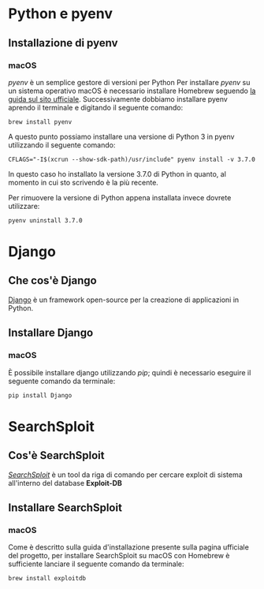 # Python e pyenv

## Installazione di pyenv

### macOS

_pyenv_ è un semplice gestore di versioni per Python
Per installare _pyenv_ su un sistema operativo macOS è necessario installare Homebrew seguendo [la guida sul sito ufficiale](https://docs.brew.sh/Installation).
Successivamente dobbiamo installare pyenv aprendo il terminale e digitando il seguente comando:

`brew install pyenv`

A questo punto possiamo installare una versione di Python 3 in pyenv utilizzando il seguente comando:

`CFLAGS="-I$(xcrun --show-sdk-path)/usr/include" pyenv install -v 3.7.0`

In questo caso ho installato la versione 3.7.0 di Python in quanto, al momento in cui sto scrivendo è la più recente.

Per rimuovere la versione di Python appena installata invece dovrete utilizzare:

`pyenv uninstall 3.7.0`



# Django

## Che cos'è Django
[Django](https://www.djangoproject.com/) è un framework open-source per la creazione di applicazioni in Python.


## Installare Django

### macOS
È possibile installare django utilizzando _pip_; quindi è necessario eseguire il seguente comando da terminale:

`pip install Django`



# SearchSploit

## Cos'è SearchSploit
[_SearchSploit_](https://www.exploit-db.com/) è un tool da riga di comando per cercare exploit di sistema all'interno del database **Exploit-DB**

## Installare SearchSploit

### macOS
Come è descritto sulla guida d'installazione presente sulla pagina ufficiale del progetto, per installare SearchSploit su macOS con Homebrew è sufficiente lanciare il seguente comando da terminale:

`brew install exploitdb`
